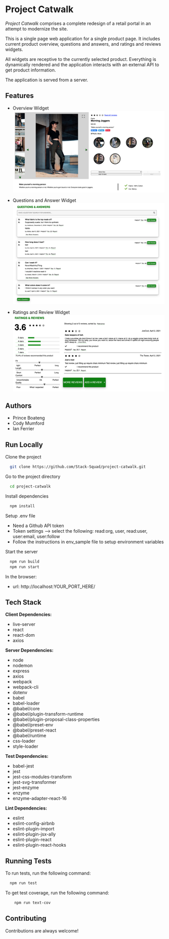 
# Project Catwalk

*Project Catwalk* comprises a complete redesign of a retail portal in an attempt to modernize the site.

This is a single page web application for
a single product page. It includes current product overview,
questions and answers, and ratings and reviews widgets.

All widgets are receptive to the currently selected product.
Everything is dynamically rendered and the application
interacts with an external API to get product information.

The application is served from a server.

## Features

- Overview Widget
![App Screenshot](./READMEscreenshots/Overview.png)

- Questions and Answer Widget
![App Screenshot](./READMEscreenshots/QnA.png)

- Ratings and Review Widget
![App Screenshot](./READMEscreenshots/RateNRev.png)

## Authors

- Prince Boateng
- Cody Mumford
- Ian Ferrier



## Run Locally

Clone the project

```bash
  git clone https://github.com/Stack-Squad/project-catwalk.git
```

Go to the project directory

```bash
  cd project-catwalk
```

Install dependencies

```bash
  npm install
```

Setup .env file

- Need a Github API token
- Token settings --> select the following: read:org, user, read:user, user:email, user:follow
- Follow the instructions in env_sample file to setup environment variables

Start the server

```bash
  npm run build
  npm run start
```

In the browser:

- url: http://localhost:YOUR_PORT_HERE/

## Tech Stack

**Client Dependencies:**

- live-server
- react
- react-dom
- axios

**Server Dependencies:**

- node
- nodemon
- express
- axios
- webpack
- webpack-cli
- dotenv
- babel
- babel-loader
- @babel/core
- @babel/plugin-transform-runtime
- @babel/plugin-proposal-class-properties
- @babel/preset-env
- @babel/preset-react
- @babel/runtime
- css-loader
- style-loader

**Test Dependencies:**

- babel-jest
- jest
- jest-css-modules-transform
- jest-svg-transformer
- jest-enzyme
- enzyme
- enzyme-adapter-react-16

**Lint Dependencies:**

- eslint
- eslint-config-airbnb
- eslint-plugin-import
- eslint-plugin-jsx-ally
- eslint-plugin-react
- eslint-plugin-react-hooks

## Running Tests

To run tests, run the following command:

```bash
  npm run test
```

To get test coverage, run the following command:

```bash
    npm run text-cov
```

## Contributing

Contributions are always welcome!
